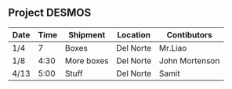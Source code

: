 ## Project DESMOS

| Date | Time | Shipment | Location | Contibutors |
| --- | --- | --- | --- | --- |
| 1/4 | 7 | Boxes | Del Norte | Mr.Liao |
| 1/8 | 4:30 | More boxes | Del Norte | John Mortenson |
| 4/13 | 5:00 | Stuff | Del Norte | Samit |
